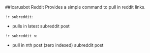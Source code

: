 ##Icarusbot Reddit
Provides a simple command to pull in reddit links.

`!r subreddit`:
 - pulls in latest subreddit post

`!r subreddit n`:
 - pull in nth post (zero indexed) subreddit post
